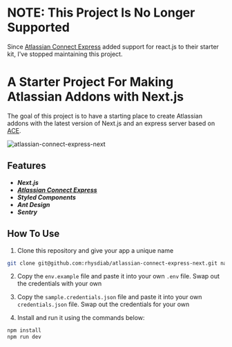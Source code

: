 

# NOTE: This Project Is No Longer Supported

Since [Atlassian Connect Express](https://bitbucket.org/atlassian/atlassian-connect-express/src/master/) added support for react.js to their starter kit, I've stopped maintaining this project.
# A Starter Project For Making Atlassian Addons with Next.js

The goal of this project is to have a starting place to create Atlassian addons with the latest version of Next.js and an express server based on [ACE](https://bitbucket.org/atlassian/atlassian-connect-express/src/master/).

![atlassian-connect-express-next](https://res.cloudinary.com/agiledocs-io/image/upload/v1587096451/atlassian-connect-next_rc0cxj.png)

## Features

- ***Next.js***
- [***Atlassian Connect Express***](https://bitbucket.org/atlassian/atlassian-connect-express/src/master/)
- ***Styled Components***
- ***Ant Design***
- ***Sentry***
## How To Use ##

1) Clone this repository and give your app a unique name

```sh
git clone git@github.com:rhysdiab/atlassian-connect-express-next.git name-of-your-app
```

2) Copy the ```env.example``` file and paste it into your own ```.env``` file. Swap out the credentials with your own

3) Copy the ```sample.credentials.json``` file and paste it into your own ```credentials.json``` file. Swap out the credentials for your own

4) Install and run it using the commands below:

```sh
npm install
npm run dev
```
